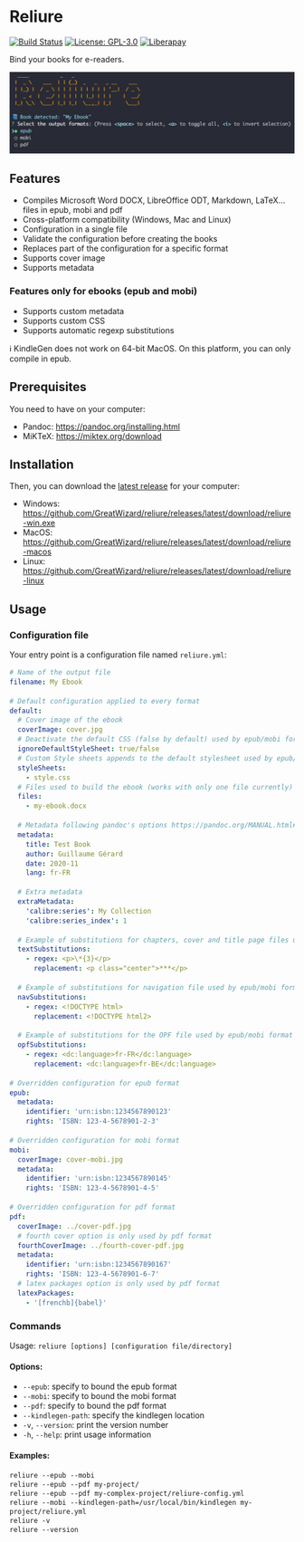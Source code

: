 # Reliure

[![Build Status](https://github.com/GreatWizard/reliure/workflows/test/badge.svg)](https://github.com/GreatWizard/reliure/actions?query=workflow%3Atest)
[![License: GPL-3.0](https://img.shields.io/github/license/GreatWizard/reliure)](https://github.com/GreatWizard/reliure/blob/master/LICENSE.md)
[![Liberapay](http://img.shields.io/liberapay/patrons/GreatWizard.svg?logo=liberapay)](https://liberapay.com/GreatWizard/)

Bind your books for e-readers.

![Screenshot of Reliure running in a terminal](reliure-screenshot.png)

## Features

- Compiles Microsoft Word DOCX, LibreOffice ODT, Markdown, LaTeX... files in epub, mobi and pdf
- Cross-platform compatibility (Windows, Mac and Linux)
- Configuration in a single file
- Validate the configuration before creating the books
- Replaces part of the configuration for a specific format
- Supports cover image
- Supports metadata

### Features only for ebooks (epub and mobi)

- Supports custom metadata
- Supports custom CSS
- Supports automatic regexp substitutions

ℹ️ KindleGen does not work on 64-bit MacOS. On this platform, you can only compile in epub.

## Prerequisites

You need to have on your computer:

- Pandoc: https://pandoc.org/installing.html
- MiKTeX: https://miktex.org/download

## Installation

Then, you can download the [latest release](https://github.com/GreatWizard/reliure/releases/latest) for your computer:

- Windows: https://github.com/GreatWizard/reliure/releases/latest/download/reliure-win.exe
- MacOS: https://github.com/GreatWizard/reliure/releases/latest/download/reliure-macos
- Linux: https://github.com/GreatWizard/reliure/releases/latest/download/reliure-linux

## Usage

### Configuration file

Your entry point is a configuration file named `reliure.yml`:

```yaml
# Name of the output file
filename: My Ebook

# Default configuration applied to every format
default:
  # Cover image of the ebook
  coverImage: cover.jpg
  # Deactivate the default CSS (false by default) used by epub/mobi format
  ignoreDefaultStyleSheet: true/false
  # Custom Style sheets appends to the default stylesheet used by epub/mobi format
  styleSheets:
    - style.css
  # Files used to build the ebook (works with only one file currently)
  files:
    - my-ebook.docx

  # Metadata following pandoc's options https://pandoc.org/MANUAL.html#epub-metadata
  metadata:
    title: Test Book
    author: Guillaume Gérard
    date: 2020-11
    lang: fr-FR

  # Extra metadata
  extraMetadata:
    'calibre:series': My Collection
    'calibre:series_index': 1

  # Example of substitutions for chapters, cover and title page files used by epub/mobi format
  textSubstitutions:
    - regex: <p>\*{3}</p>
      replacement: <p class="center">***</p>

  # Example of substitutions for navigation file used by epub/mobi format
  navSubstitutions:
    - regex: <!DOCTYPE html>
      replacement: <!DOCTYPE html2>

  # Example of substitutions for the OPF file used by epub/mobi format
  opfSubstitutions:
    - regex: <dc:language>fr-FR</dc:language>
      replacement: <dc:language>fr-BE</dc:language>

# Overridden configuration for epub format
epub:
  metadata:
    identifier: 'urn:isbn:1234567890123'
    rights: 'ISBN: 123-4-5678901-2-3'

# Overridden configuration for mobi format
mobi:
  coverImage: cover-mobi.jpg
  metadata:
    identifier: 'urn:isbn:1234567890145'
    rights: 'ISBN: 123-4-5678901-4-5'

# Overridden configuration for pdf format
pdf:
  coverImage: ../cover-pdf.jpg
  # fourth cover option is only used by pdf format
  fourthCoverImage: ../fourth-cover-pdf.jpg
  metadata:
    identifier: 'urn:isbn:1234567890167'
    rights: 'ISBN: 123-4-5678901-6-7'
  # latex packages option is only used by pdf format
  latexPackages:
    - '[frenchb]{babel}'
```

### Commands

Usage: `reliure [options] [configuration file/directory]`

#### Options:

- `--epub`: specify to bound the epub format
- `--mobi`: specify to bound the mobi format
- `--pdf`: specify to bound the pdf format
- `--kindlegen-path`: specify the kindlegen location
- `-v`, `--version`: print the version number
- `-h`, `--help`: print usage information

#### Examples:

```shell
reliure --epub --mobi
reliure --epub --pdf my-project/
reliure --epub --pdf my-complex-project/reliure-config.yml
reliure --mobi --kindlegen-path=/usr/local/bin/kindlegen my-project/reliure.yml
reliure -v
reliure --version
```
